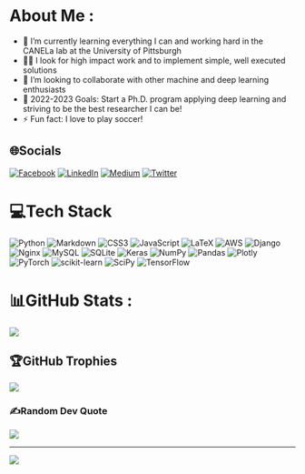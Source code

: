 # About Me :
- 🌱 I’m currently learning everything I can and working hard in the CANELa lab at the University of Pittsburgh
- 👨‍🏫 I look for high impact work and to implement simple, well executed solutions
- 🤝 I’m looking to collaborate with other machine and deep learning enthusiasts
- 🥅 2022-2023 Goals: Start a Ph.D. program applying deep learning and striving to be the best researcher I can be!
- ⚡ Fun fact: I love to play soccer! 

## 🌐Socials
[![Facebook](https://img.shields.io/badge/Facebook-%231877F2.svg?logo=Facebook&logoColor=white)](https://facebook.com/denny.loevlie) [![LinkedIn](https://img.shields.io/badge/LinkedIn-%230077B5.svg?logo=linkedin&logoColor=white)](https://linkedin.com/in/dennisloevlie/) [![Medium](https://img.shields.io/badge/Medium-12100E?logo=medium&logoColor=white)](https://medium.com/@dennyloevlie) [![Twitter](https://img.shields.io/badge/Twitter-%231DA1F2.svg?logo=Twitter&logoColor=white)](https://twitter.com/DennisLoevlie) 

# 💻Tech Stack
![Python](https://img.shields.io/badge/python-3670A0?style=for-the-badge&logo=python&logoColor=ffdd54) ![Markdown](https://img.shields.io/badge/markdown-%23000000.svg?style=for-the-badge&logo=markdown&logoColor=white) ![CSS3](https://img.shields.io/badge/css3-%231572B6.svg?style=for-the-badge&logo=css3&logoColor=white) ![JavaScript](https://img.shields.io/badge/javascript-%23323330.svg?style=for-the-badge&logo=javascript&logoColor=%23F7DF1E) ![LaTeX](https://img.shields.io/badge/latex-%23008080.svg?style=for-the-badge&logo=latex&logoColor=white) ![AWS](https://img.shields.io/badge/AWS-%23FF9900.svg?style=for-the-badge&logo=amazon-aws&logoColor=white) ![Django](https://img.shields.io/badge/django-%23092E20.svg?style=for-the-badge&logo=django&logoColor=white) ![Nginx](https://img.shields.io/badge/nginx-%23009639.svg?style=for-the-badge&logo=nginx&logoColor=white) ![MySQL](https://img.shields.io/badge/mysql-%2300f.svg?style=for-the-badge&logo=mysql&logoColor=white) ![SQLite](https://img.shields.io/badge/sqlite-%2307405e.svg?style=for-the-badge&logo=sqlite&logoColor=white) ![Keras](https://img.shields.io/badge/Keras-%23D00000.svg?style=for-the-badge&logo=Keras&logoColor=white) ![NumPy](https://img.shields.io/badge/numpy-%23013243.svg?style=for-the-badge&logo=numpy&logoColor=white) ![Pandas](https://img.shields.io/badge/pandas-%23150458.svg?style=for-the-badge&logo=pandas&logoColor=white) ![Plotly](https://img.shields.io/badge/Plotly-%233F4F75.svg?style=for-the-badge&logo=plotly&logoColor=white) ![PyTorch](https://img.shields.io/badge/PyTorch-%23EE4C2C.svg?style=for-the-badge&logo=PyTorch&logoColor=white) ![scikit-learn](https://img.shields.io/badge/scikit--learn-%23F7931E.svg?style=for-the-badge&logo=scikit-learn&logoColor=white) ![SciPy](https://img.shields.io/badge/SciPy-%230C55A5.svg?style=for-the-badge&logo=scipy&logoColor=%white) ![TensorFlow](https://img.shields.io/badge/TensorFlow-%23FF6F00.svg?style=for-the-badge&logo=TensorFlow&logoColor=white)
# 📊GitHub Stats :
![](https://github-readme-stats.vercel.app/api?username=loevlie&theme=radical&hide_border=false&include_all_commits=false&count_private=false)<br/>


## 🏆GitHub Trophies
![](https://github-profile-trophy.vercel.app/?username=loevlie&theme=nord&no-frame=false&no-bg=false&margin-w=4)

### ✍️Random Dev Quote
![](https://quotes-github-readme.vercel.app/api?type=horizontal&theme=radical)

---
[![](https://visitcount.itsvg.in/api?id=loevlie&icon=0&color=0)](https://visitcount.itsvg.in)

  
